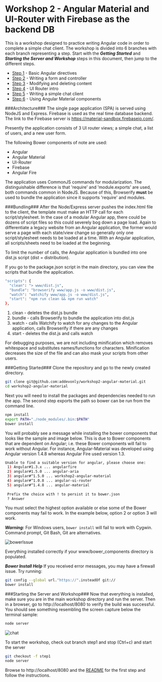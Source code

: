 # Workshop 2 - Angular Material and UI-Router with Firebase as the backend DB

This is a workshop designed to practice writing Angular code in order to complete a simple chat client. The workshop is divided into 6 branches with each branch representing a step. Start with the ***Getting Started*** and ***Starting the Server and Workshop*** steps in this document, then jump to the different steps.

* [Step 1](https://github.com/addevonly/workshop2-angular-material/tree/step1) - Basic Angular directives
* [Step 2](https://github.com/addevonly/workshop2-angular-material/tree/step2) - Writing a form and controller
* [Step 3](https://github.com/addevonly/workshop2-angular-material/tree/step3) - Modifying and deleting content
* [Step 4](https://github.com/addevonly/workshop2-angular-material/tree/step4) - UI Router intro
* [Step 5](https://github.com/addevonly/workshop2-angular-material/tree/step5) - Writing a simple chat client
* [Step 6](https://github.com/addevonly/workshop2-angular-material/tree/step6) - Using Angular Material components

###Architecture###
The single page application (SPA) is served using NodeJS and Express. Firebase is used as the real time database backend. The link to the Firebase server is https://material-sandbox.firebaseio.com/.

Presently the application consists of 3 UI router views; a simple chat, a list of users, and a new user form.

The following Bower components of note are used:
 - Angular
 - Angular Material
 - UI-Router
 - Firebase
 - Angular Fire

The application uses CommonJS commands for modularization. The distinguishable difference is that 'require' and 'module.exports' are used, both commands common in NodeJS. Because of this, Browserify **must** be used to bundle the application since it supports 'require' and modules.

###Bundling###
After the Node/Express server pushes the index.html file to the client, the template must make an HTTP call for each script/stylesheet. In the case of a modular Angular app, there could be dozens of script files so this could severely bog down a page load. Again to differentiate a legacy website from an Angular application, the former would serve a page with each state/view change so generally only one script/stylesheet needs to be loaded at a time. With an Angular application, all scripts/sheets need to be loaded at the beginning.

To limit the number of calls, the Angular application is bundled into one dist.js script (dist = distribution).

If you go to the package.json script in the main directory, you can view the scripts that bundle the application.
```bash
"scripts": {
  "clean": "> www/dist.js",
  "bundle": "browserify www/app.js -o www/dist.js",
  "watch": "watchify www/app.js -o www/dist.js",
  "start": "npm run clean && npm run watch"
},
```
1. clean - deletes the dist.js bundle
2. bundle - calls Browserify to bundle the application into dist.js
3. watch - calls Watchify to watch for any changes to the Angular application, calls Browserify if there are any changes
4. start - deletes the dist.js and calls watch

For debugging purposes, we are not including minification which removes whitespace and substitutes names/functions for characters. Minification decreases the size of the file and can also mask your scripts from other users.

###Getting Started###
Clone the repository and go to the newly created directory.
```bash
git clone git@github.com:addevonly/workshop2-angular-material.git
cd workshop2-angular-material
```

Next you will need to install the packages and dependencies needed to run the app. The second step exports the path so bower can be run from the command line.
```bash
npm install
export PATH="./node_modules/.bin:$PATH"
bower install
```

You will probably see a message while installing the bower components that looks like the sample and image below. This is due to Bower components that are dependent on Angular; i.e. these Bower components will fail to work without Angular. For instance, Angular-Material was developed using Angular version 1.4.8 whereas Angular Fire used version 1.3.

```bash
Unable to find a suitable version for angular, please choose one:
 1) Angular#1.3.x ... angularfire
 2) angular#1.5.0 ... angular-aria
 3) angular#^1.5.0 ... workshop2-angular-material
 4) angular#^1.0.8 ... angular-ui-router
 5) angular#^1.4.8 ... angular-material
 
 Prefix the choice with ! to persist it to bower.json
 ? Answer
```

You must select the highest option available or else some of the Bower components may fail to work. In the example below, option 2 or option 3 will work.

***Warning:*** For Windows users, ```bower install``` will fail to work with Cygwin. Command prompt, Git Bash, Git are alternatives.

![bowerIssue](https://cloud.githubusercontent.com/assets/15114749/13083353/9c007b66-d4a2-11e5-85ef-ba8f9aa5bc91.jpg)

Everything installed correctly if your www/bower_components directory is populated.

***Bower Install Help*** If you received error messages, you may have a firewall issue. Try running:
```bash
git config --global url."https://".insteadOf git://
bower install
```

###Starting the Server and Workshop###
Now that everything is installed, make sure you are in the main workshop directory and run the server. Then in a browser, go to http://localhost/8080 to verify the build was successful. You should see something resembling the screen capture below the terminal sample:
```bash
node server
```

![chat](https://cloud.githubusercontent.com/assets/15114749/13079199/0b61e704-d491-11e5-9b53-5bf6f7c00d11.png)

To start the workshop, check out branch step1 and stop (Ctrl+c) and start the server
```bash
git checkout -f step1
node server
```

Browse to http://localhost/8080 and the [README](https://github.com/addevonly/workshop2-angular-material/tree/step1) for the first step and follow the instructions.
